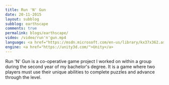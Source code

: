 ```yaml
---
title: Run 'N' Gun
date: 20-11-2015
layout: subblog
subblog: earthscape
comments: true
permalink: blogs/earthscape/
video: /video/run'n'gun.mp4
language: <a href="https://msdn.microsoft.com/en-us/library/kx37x362.aspx">C#</a>
engine: <a href="https://unity3d.com/">Unity</a>
---
```


Run 'N' Gun is a co-operative game project I worked on within a group during the second year of my bachelor's degree. It is a game where two players must use their unique abilities to complete puzzles and advance through the level.